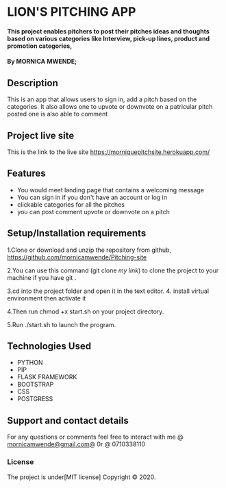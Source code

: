 # LION'S PITCHING APP
#### This project enables pitchers to post their pitches  ideas and thoughts based on various categories like Interview, pick-up lines, product and promotion categories,
#### By **MORNICA MWENDE**;

## Description
This is an app that allows users to sign in, add a pitch based on the categories. It also allows one to upvote or downvote on a patricular pitch posted one is also able to comment

## Project live site
  This is the link to the live site  https://morniquepitchsite.herokuapp.com/
 
## Features
* You would meet landing page that contains a welcoming message
* You can sign in if you don't have an account or log in
* clickable categories for all the pitches
* you can post comment upvote or downvote on a pitch

## Setup/Installation requirements
1.Clone or download and unzip the repository from github, https://github.com/mornicamwende/Pitching-site

2.You can use this command (git clone *my link*) to clone the project to your machine if you have git .

3.cd into the project folder and open it in the text editor.
4. install virtual environment then activate it

4.Then run chmod +x start.sh on your project directory.

5.Run  ./start.sh to launch the program.

## Technologies Used
* PYTHON
* PIP
* FLASK FRAMEWORK
* BOOTSTRAP
* CSS
* POSTGRESS
## Support and contact details
For any questions or comments feel free to interact with me @ mornicamwende@gmail.com@ 0r @ 0710338110
### License
The project is under[MIT license]
Copyright &copy; 2020.